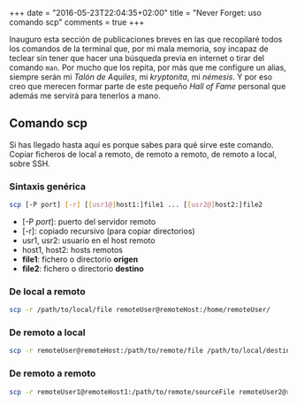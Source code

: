 +++
date = "2016-05-23T22:04:35+02:00"
title = "Never Forget: uso comando scp"
comments = true
+++

Inauguro esta sección de publicaciones breves en las que recopilaré todos los comandos de la terminal que, por mi mala memoria, soy incapaz de teclear sin tener que hacer una búsqueda previa en internet o tirar del comando `man`. Por mucho que los repita, por más que me configure un alias, siempre serán mi *Talón de Aquiles*, mi *kryptonita*, mi *némesis*. Y por eso creo que merecen formar parte de este pequeño *Hall of Fame* personal que además me servirá para tenerlos a mano.

## Comando scp

Si has llegado hasta aquí es porque sabes para qué sirve este comando. Copiar ficheros de local a remoto, de remoto a remoto, de remoto a local, sobre SSH.

### Sintaxis genérica

```bash
scp [-P port] [-r] [[usr1@]host1:]file1 ... [[usr2@]host2:]file2
```

- [-P *port*]: puerto del servidor remoto
- [-r]: copiado recursivo (para copiar directorios)
- usr1, usr2: usuario en el host remoto
- host1, host2: hosts remotos
- **file1**: fichero o directorio **origen**
- **file2**: fichero o directorio **destino**

### De local a remoto

```bash
scp -r /path/to/local/file remoteUser@remoteHost:/home/remoteUser/
```

### De remoto a local

```bash
scp -r remoteUser@remoteHost:/path/to/remote/file /path/to/local/destination
```

### De remoto a remoto

```bash
scp -r remoteUser1@remoteHost1:/path/to/remote/sourceFile remoteUser2@remoteHost2:/path/to/remote/destination
```

